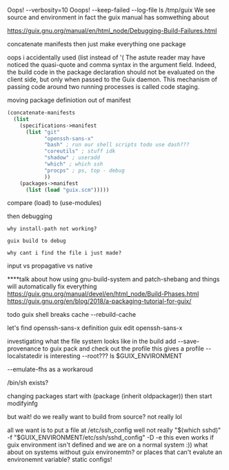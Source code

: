 Oops! --verbosity=10
Ooops! --keep-failed
--log-file
ls /tmp/guix
We see source and environment
in fact the guix manual has somwething about 


https://guix.gnu.org/manual/en/html_node/Debugging-Build-Failures.html



concatenate manifests
then just make everything one package


oops i accidentally used (list instead of '(
The astute reader may have noticed the quasi-quote and comma syntax in the argument field. Indeed, the build code in the package declaration should not be evaluated on the client side, but only when passed to the Guix daemon. This mechanism of passing code around two running processes is called code staging.



moving package definiotion out of manifest
```scheme
(concatenate-manifests
  (list
    (specifications->manifest
      (list "git"
            "openssh-sans-x"
            "bash" ; run our shell scripts todo use dash???
            "coreutils" ; stuff idk
            "shadow" ; useradd
            "which" ; which ssh
            "procps" ; ps, top - debug
            ))
    (packages->manifest
      (list (load "guix.scm")))))
```

compare (load) to (use-modules)

then debugging

    why install-path not working?

    guix build to debug

    why cant i find the file i just made?

input vs propagative vs native




****talk about how using gnu-build-system and patch-shebang and things will automatically fix everything
https://guix.gnu.org/manual/devel/en/html_node/Build-Phases.html
https://guix.gnu.org/en/blog/2018/a-packaging-tutorial-for-guix/



todo guix shell breaks cache
--rebuild-cache


let's find openssh-sans-x definition
guix edit openssh-sans-x




investigating what the file system looks like in the build
add --save-provenance to guix pack and check out the profile
this gives a profile
--localstatedir is interesting
--root???
ls $GUIX_ENVIRONMENT


--emulate-fhs as a workaroud


/bin/sh exists?





changing packages
start with (package (inherit oldpackager))
then start modifyinfg

but wait! do we really want to build from source? not really lol



all we want is to put a file at /etc/ssh_config well not really
"$(which sshd)" -f "$GUIX_ENVIRONMENT/etc/ssh/sshd_config" -D -e
this even works if guix environment isn't defined and we are on a normal system :))
what about on systems without guix environemtn?
or places that can't evalute an environemnt variable? static configs!

